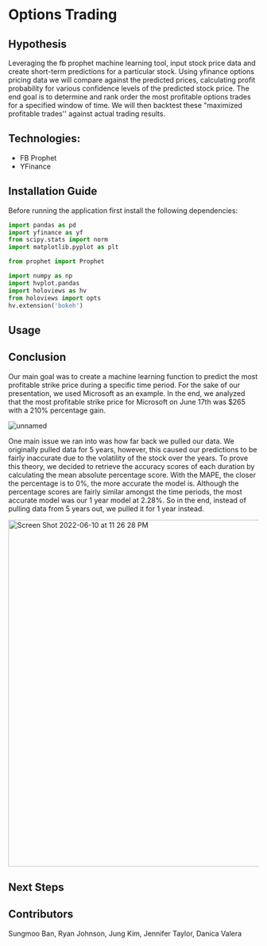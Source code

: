 # Options Trading
## Hypothesis
Leveraging the fb prophet machine learning tool, input stock price data and create short-term predictions for a particular stock. Using yfinance options pricing data we will compare against the predicted prices, calculating profit probability for various confidence levels of the predicted stock price. The end goal is to determine and rank order the most profitable options trades for a specified window of time. We will then backtest these "maximized profitable trades'' against actual trading results.
## Technologies:
* FB Prophet
* YFinance

## Installation Guide
Before running the application first install the following dependencies:

```python
import pandas as pd
import yfinance as yf
from scipy.stats import norm
import matplotlib.pyplot as plt

from prophet import Prophet

import numpy as np
import hvplot.pandas
import holoviews as hv
from holoviews import opts
hv.extension('bokeh')

```

## Usage

## Conclusion
Our main goal was to create a machine learning function to predict the most profitable strike price during a specific time period. For the sake of our presentation, we used Microsoft as an example. In the end, we analyzed that the most profitable strike price for Microsoft on June 17th was $265 with a 210% percentage gain. 

![unnamed](https://user-images.githubusercontent.com/97059769/173182187-5d035839-c6d0-413d-a2a2-e3cdd45e7987.png)


One main issue we ran into was how far back we pulled our data. We originally pulled data for 5 years, however, this caused our predictions to be fairly inaccurate due to the volatility of the stock over the years. To prove this theory, we decided to retrieve the accuracy scores of each duration by calculating the mean absolute percentage score. With the MAPE, the closer the percentage is to 0%, the more accurate the model is. Although the percentage scores are fairly similar amongst the time periods, the most accurate model was our 1 year model at 2.28%. So in the end, instead of pulling data from 5 years out, we pulled it for 1 year instead.

<img width="698" alt="Screen Shot 2022-06-10 at 11 26 28 PM" src="https://user-images.githubusercontent.com/97059769/173182134-92d652df-28e8-4e11-b085-636eded56a33.png">


## Next Steps

## Contributors
Sungmoo Ban, Ryan Johnson, Jung Kim, Jennifer Taylor, Danica Valera

